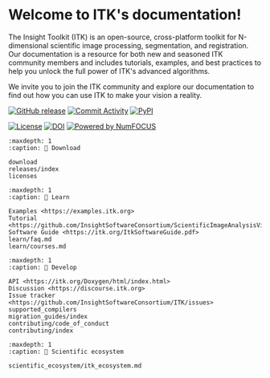 # Welcome to ITK's documentation!

The Insight Toolkit (ITK) is an open-source, cross-platform toolkit for N-dimensional scientific image processing, segmentation, and registration.
Our documentation is a resource for both new and seasoned ITK community members and includes tutorials, examples, and best practices to help you
unlock the full power of ITK's advanced algorithms.

We invite you to join the ITK community and explore our documentation to find out how you can use ITK to make your vision a reality.

[![GitHub release](https://img.shields.io/github/release/InsightSoftwareConsortium/ITK.svg)](https://github.com/InsightSoftwareConsortium/ITK/releases/latest)
[![Commit Activity](https://img.shields.io/github/commit-activity/y/InsightSoftwareConsortium/ITK)](https://github.com/InsightSoftwareConsortium/ITK)
[![PyPI](https://img.shields.io/pypi/v/itk.svg)](https://pypi.python.org/pypi/itk)

[![License](https://img.shields.io/badge/License-Apache%202.0-blue.svg)](https://github.com/InsightSoftwareConsortium/ITK/blob/master/LICENSE)
[![DOI](https://zenodo.org/badge/800928.svg)](https://zenodo.org/badge/latestdoi/800928)
[![Powered by NumFOCUS](https://img.shields.io/badge/powered%20by-NumFOCUS-orange.svg?style=flat&colorA=E1523D&colorB=007D8A)](https://numfocus.org)


```{toctree}
:maxdepth: 1
:caption: 💾 Download

download
releases/index
licenses
```


```{toctree}
:maxdepth: 1
:caption: 📖 Learn

Examples <https://examples.itk.org>
Tutorial <https://github.com/InsightSoftwareConsortium/ScientificImageAnalysisVisualizationAndArtificialIntelligenceCourse>
Software Guide <https://itk.org/ItkSoftwareGuide.pdf>
learn/faq.md
learn/courses.md
```


```{toctree}
:maxdepth: 1
:caption: 🔨 Develop

API <https://itk.org/Doxygen/html/index.html>
Discussion <https://discourse.itk.org>
Issue tracker <https://github.com/InsightSoftwareConsortium/ITK/issues>
supported_compilers
migration_guides/index
contributing/code_of_conduct
contributing/index
```


```{toctree}
:maxdepth: 1
:caption: 🌱 Scientific ecosystem

scientific_ecosystem/itk_ecosystem.md
```
